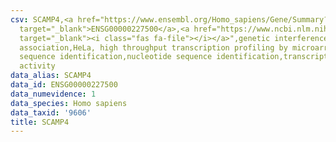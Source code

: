 ```yaml
---
csv: SCAMP4,<a href="https://www.ensembl.org/Homo_sapiens/Gene/Summary?db=core;g=ENSG00000227500"
  target="_blank">ENSG00000227500</a>,<a href="https://www.ncbi.nlm.nih.gov/pubmed/17216044"
  target="_blank"><i class="fas fa-file"></i></a>",genetic interference,functional
  association,HeLa, high throughput transcription profiling by microarray,nucleotide
  sequence identification,nucleotide sequence identification,transcriptional regulation,up-regulates
  activity
data_alias: SCAMP4
data_id: ENSG00000227500
data_numevidence: 1
data_species: Homo sapiens
data_taxid: '9606'
title: SCAMP4
---
```

